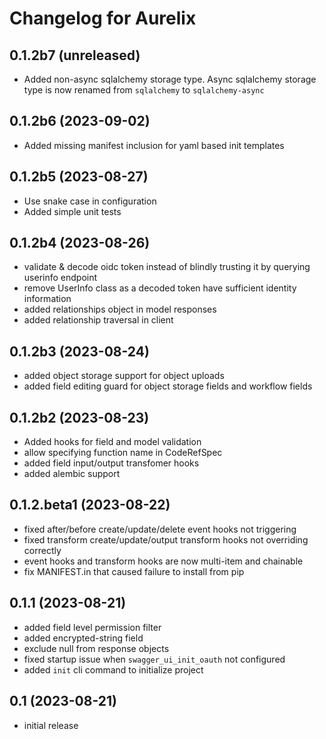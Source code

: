 # Changelog for Aurelix

## 0.1.2b7 (unreleased)


- Added non-async sqlalchemy storage type. Async sqlalchemy storage type is now renamed 
  from `sqlalchemy` to `sqlalchemy-async`


## 0.1.2b6 (2023-09-02)

- Added missing manifest inclusion for yaml based init templates

## 0.1.2b5 (2023-08-27)

- Use snake case in configuration
- Added simple unit tests

## 0.1.2b4 (2023-08-26)

- validate & decode oidc token instead of blindly trusting it by querying userinfo endpoint
- remove UserInfo class as a decoded token have sufficient identity information
- added relationships object in model responses
- added relationship traversal in client

## 0.1.2b3 (2023-08-24)

- added object storage support for object uploads
- added field editing guard for object storage fields and workflow fields

## 0.1.2b2 (2023-08-23)

- Added hooks for field and model validation
- allow specifying function name in CodeRefSpec
- added field input/output transfomer hooks
- added alembic support

## 0.1.2.beta1 (2023-08-22)

- fixed after/before create/update/delete event hooks not triggering
- fixed transform create/update/output transform hooks not overriding correctly
- event hooks and transform hooks are now multi-item and chainable
- fix MANIFEST.in that caused failure to install from pip


## 0.1.1 (2023-08-21)

- added field level permission filter
- added encrypted-string field
- exclude null from response objects
- fixed startup issue when `swagger_ui_init_oauth` not configured
- added `init` cli command to initialize project

## 0.1 (2023-08-21)

- initial release
